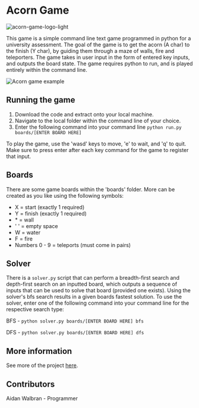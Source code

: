 # Acorn Game
![acorn-game-logo-light](https://user-images.githubusercontent.com/75866732/164369046-794fd51c-66d0-45c8-b393-c03b09c5ff3c.png)


This game is a simple command line text game programmed in python for a university assessment. The goal of the game is to get the acorn (A char) to the finish (Y char), by guiding them through a maze of walls, fire and teleporters. The game takes in user input in the form of entered key inputs, and outputs the board state. The game requires python to run, and is played entirely within the command line.

![Acorn game example](https://user-images.githubusercontent.com/75866732/161225599-537c10ef-e1c8-4ecf-9bf9-14527e0f32ba.JPG)

## Running the game
1. Download the code and extract onto your local machine.
2. Navigate to the local folder within the command line of your choice.
3. Enter the following command into your command line ```python run.py boards/[ENTER BOARD HERE]```

To play the game, use the 'wasd' keys to move, 'e' to wait, and 'q' to quit. Make sure to press enter after each key command for the game to register that input.


## Boards
There are some game boards within the 'boards' folder. More can be created as you like using the following symbols:
- X = start (exactly 1 required)
- Y = finish (exactly 1 required)
- \* = wall
- ' ' = empty space
- W = water
- F = fire
- Numbers 0 - 9 = teleports (must come in pairs)


## Solver
There is a ```solver.py``` script that can perform a breadth-first search and depth-first search on an inputted board, which outputs a sequence of inputs that can be used to solve that board (provided one exists). Using the solver's bfs search results in a given boards fastest solution.
To use the solver, enter one of the following command into your command line for the respective search type:

BFS - ```python solver.py boards/[ENTER BOARD HERE] bfs```

DFS - ```python solver.py boards/[ENTER BOARD HERE] dfs```


## More information
See more of the project [here](https://newaffless.github.io/pages/acorn-game.html).


## Contributors
Aidan Walbran - Programmer
